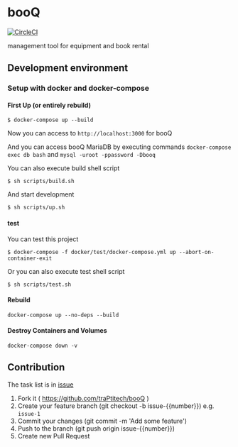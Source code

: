 # booQ
[![CircleCI](https://circleci.com/gh/traPtitech/booQ/tree/master.svg?style=shield)](https://circleci.com/gh/traPtitech/booQ/tree/master)

management tool for equipment and book rental

## Development environment
### Setup with docker and docker-compose
#### First Up (or entirely rebuild)
```
$ docker-compose up --build
```

Now you can access to `http://localhost:3000` for booQ

And you can access booQ MariaDB by executing commands
`docker-compose exec db bash` and `mysql -uroot -ppassword -Dbooq` 

You can also execute build shell script
```
$ sh scripts/build.sh
```
And start development
```
$ sh scripts/up.sh
``` 

#### test
You can test this project
```
$ docker-compose -f docker/test/docker-compose.yml up --abort-on-container-exit
```

Or you can also execute test shell script
```
$ sh scripts/test.sh
```

#### Rebuild
`docker-compose up --no-deps --build`

#### Destroy Containers and Volumes
`docker-compose down -v`

## Contribution
The task list is in [issue](https://github.com/traPtitech/booQ/issues)

1. Fork it ( https://github.com/traPtitech/booQ )
2. Create your feature branch (git checkout -b issue-{{number}}) e.g. `issue-1`
3. Commit your changes (git commit -m 'Add some feature')
4. Push to the branch (git push origin issue-{{number}})
5. Create new Pull Request
